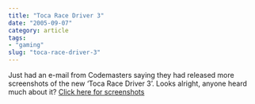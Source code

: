 ```yaml
---
title: "Toca Race Driver 3"
date: "2005-09-07"
category: article
tags:
- "gaming"
slug: "toca-race-driver-3"
---
```


Just had an e-mail from Codemasters saying they had released more screenshots of the new ‘Toca Race Driver 3’. Looks alright, anyone heard much about it? [Click here for screenshots](https://www.codemasters.co.uk/games/?gameid=1731)
